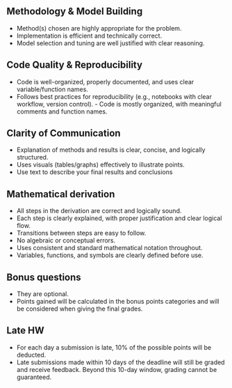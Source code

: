 ## Methodology & Model Building

- Method(s) chosen are highly appropriate for the problem.
- Implementation is efficient and technically correct.
- Model selection and tuning are well justified with clear reasoning.

## Code Quality & Reproducibility

- Code is well-organized, properly documented, and uses clear variable/function names.
- Follows best practices for reproducibility (e.g., notebooks with clear workflow, version control).	- Code is mostly organized, with meaningful comments and function names.


## Clarity of Communication

- Explanation of methods and results is clear, concise, and logically structured.
- Uses visuals (tables/graphs) effectively to illustrate points.
- Use text to describe your final results and conclusions 

## Mathematical derivation 

- All steps in the derivation are correct and logically sound.
- Each step is clearly explained, with proper justification and clear logical flow.
- Transitions between steps are easy to follow.
- No algebraic or conceptual errors.
- Uses consistent and standard mathematical notation throughout.
- Variables, functions, and symbols are clearly defined before use.

## Bonus questions

- They are optional. 
- Points gained will be calculated in the bonus points categories and will be considered when giving the final grades. 

## Late HW 

- For each day a submission is late, 10% of the possible points will be deducted.
- Late submissions made within 10 days of the deadline will still be graded and receive feedback. Beyond this 10-day window, grading cannot be guaranteed. 

